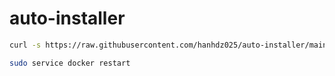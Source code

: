 # auto-installer

```sh
curl -s https://raw.githubusercontent.com/hanhdz025/auto-installer/main/ubuntu.sh | bash
```

```sh
sudo service docker restart
```
